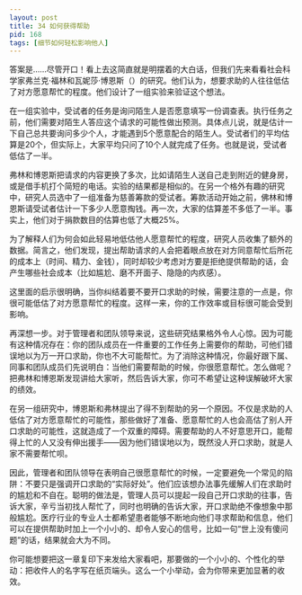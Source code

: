 ```yaml
---
layout: post
title: 34 如何获得帮助
pid: 168
tags: [细节如何轻松影响他人]
---
```

答案是……尽管开口！看上去这简直就是明摆着的大白话，但我们先来看看社会科学家弗兰克·福林和瓦妮莎·博恩斯（）的研究。他们认为，想要求助的人往往低估了对方愿意帮忙的程度。他们设计了一组实验来验证这个想法。

在一组实验中，受试者的任务是询问陌生人是否愿意填写一份调查表。执行任务之前，他们需要对陌生人答应这个请求的可能性做出预测。具体点儿说，就是估计一下自己总共要询问多少个人，才能遇到5个愿意配合的陌生人。受试者们的平均估算是20个，但实际上，大家平均只问了10个人就完成了任务。也就是说，受试者低估了一半。

弗林和博恩斯把请求的内容更换了多次，比如请陌生人送自己走到附近的健身房，或是借手机打个简短的电话。实验的结果都是相似的。在另一个格外有趣的研究中，研究人员选中了一组准备为慈善筹款的受试者。筹款活动开始之前，佛林和博恩斯请受试者估计一下多少人愿意掏钱。再一次，大家的估算差不多低了一半。事实上，他们对于捐款数目的估算也低了大概25%。

为了解释人们为何会如此轻易地低估他人愿意帮忙的程度，研究人员收集了额外的数据。简言之，他们发现，提出帮助请求的人会把着眼点放在对方同意帮忙后所花的成本上（时间、精力、金钱），同时却较少考虑对方要是拒绝提供帮助的话，会产生哪些社会成本（比如尴尬、磨不开面子、隐隐的内疚感）。

这里面的启示很明确，当你纠结着要不要开口求助的时候，需要注意的一点是，你很可能低估了对方愿意帮忙的程度。这样一来，你的工作效率或目标很可能会受到影响。

再深想一步。对于管理者和团队领导来说，这些研究结果格外令人心惊。因为可能有这种情况存在：你的团队成员在一件重要的工作任务上需要你的帮助，可他们错误地以为万一开口求助，你也不大可能帮忙。为了消除这种情况，你最好跟下属、同事和团队成员们先说明白：当他们需要帮助的时候，你很愿意帮忙。怎么做呢？把弗林和博恩斯发现讲给大家听，然后告诉大家，你可不希望让这种误解破坏大家的绩效。

在另一组研究中，博恩斯和弗林提出了得不到帮助的另一个原因。不仅是求助的人低估了对方愿意帮忙的可能性，那些做好了准备、愿意帮忙的人也会高估了别人开口求助的可能性，这就造成了一个双重的障碍。需要帮助的人不好意思开口，能帮得上忙的人又没有伸出援手——因为他们错误地以为，既然没人开口求助，就是人家不需要帮忙呗。

因此，管理者和团队领导在表明自己很愿意帮忙的时候，一定要避免一个常见的陷阱：不要只是强调开口求助的“实际好处”。他们应该想办法事先缓解人们在求助时的尴尬和不自在。聪明的做法是，管理人员可以提起一段自己开口求助的往事，告诉大家，辛亏当初找人帮忙了，同时也明确的告诉大家，开口求助绝不像想象中那般尴尬。医疗行业的专业人士都希望患者能够不断地向他们寻求帮助和信息，他们可以在提供帮助时加上一个小小的、却令人安心的信号，比如一句“世上没有傻问题”的话，结果就会大为不同。

你可能想要把这一章复印下来发给大家看吧，那要做的一个小小的、个性化的举动：把收件人的名字写在纸页端头。这么一个小举动，会为你带来更加显著的收效。
